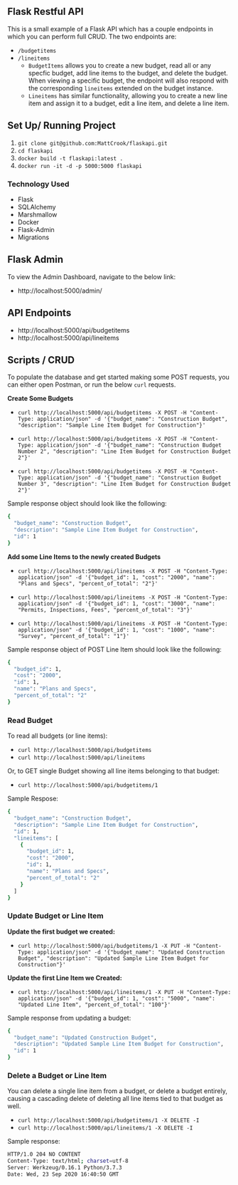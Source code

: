 ## Flask Restful API

This is a small example of a Flask API which has a couple endpoints in which you can perform full CRUD. The two endpoints are:
* ```/budgetitems```
* ```/lineitems```
  * ```BudgetItems``` allows you to create a new budget, read all or any specfic budget, add line items to the budget, and delete the budget. When viewing a specific budget, the endpoint will also respond with the corresponding ```lineitems``` extended on the budget instance.
  *  ```Lineitems``` has similar functionality, allowing you to create a new line item and assign it to a budget, edit a line item, and delete a line item.


## Set Up/ Running Project

1. ```git clone git@github.com:MattCrook/flaskapi.git```
2. ```cd flaskapi```
3. ```docker build -t flaskapi:latest .```
4. ```docker run -it -d -p 5000:5000 flaskapi```


### Technology Used

* Flask
* SQLAlchemy
* Marshmallow
* Docker
* Flask-Admin
* Migrations

## Flask Admin
To view the Admin Dashboard, navigate to the below link:
* http://localhost:5000/admin/


## API Endpoints
* http://localhost:5000/api/budgetitems
* http://localhost:5000/api/lineitems


## Scripts / CRUD
To populate the database and get started making some POST requests, you can either open Postman, or run the below ```curl``` requests.

**Create Some Budgets**
* ```curl http://localhost:5000/api/budgetitems -X POST -H "Content-Type: application/json" -d '{"budget_name": "Construction Budget", "description": "Sample Line Item Budget for Construction"}'```
  
* ```curl http://localhost:5000/api/budgetitems -X POST -H "Content-Type: application/json" -d '{"budget_name": "Construction Budget Number 2", "description": "Line Item Budget for Construction Budget 2"}'```

* ```curl http://localhost:5000/api/budgetitems -X POST -H "Content-Type: application/json" -d '{"budget_name": "Construction Budget Number 3", "description": "Line Item Budget for Construction Budget 2"}'```

Sample response object should look like the following:

```sh
{
  "budget_name": "Construction Budget",
  "description": "Sample Line Item Budget for Construction",
  "id": 1
}
```


**Add some Line Items to the newly created Budgets**

* ```curl http://localhost:5000/api/lineitems -X POST -H "Content-Type: application/json" -d '{"budget_id": 1, "cost": "2000", "name": "Plans and Specs", "percent_of_total": "2"}'```

* ```curl http://localhost:5000/api/lineitems -X POST -H "Content-Type: application/json" -d '{"budget_id": 1, "cost": "3000", "name": "Permits, Inspections, Fees", "percent_of_total": "3"}'```

* ```curl http://localhost:5000/api/lineitems -X POST -H "Content-Type: application/json" -d '{"budget_id": 1, "cost": "1000", "name": "Survey", "percent_of_total": "1"}'```

Sample response object of POST Line Item should look like the following:
```sh
{
  "budget_id": 1,
  "cost": "2000",
  "id": 1,
  "name": "Plans and Specs",
  "percent_of_total": "2"
}
```

### Read Budget
To read all budgets (or line items):
* ```curl http://localhost:5000/api/budgetitems```
* ```curl http://localhost:5000/api/lineitems```

Or, to GET single Budget showing all line items belonging to that budget:
* ```curl http://localhost:5000/api/budgetitems/1```

Sample Respose:
```sh
{
  "budget_name": "Construction Budget",
  "description": "Sample Line Item Budget for Construction",
  "id": 1,
  "lineitems": [
    {
      "budget_id": 1,
      "cost": "2000",
      "id": 1,
      "name": "Plans and Specs",
      "percent_of_total": "2"
    }
  ]
}
```
### Update Budget or Line Item

**Update the first budget we created:**
* ```curl http://localhost:5000/api/budgetitems/1 -X PUT -H "Content-Type: application/json" -d '{"budget_name": "Updated Construction Budget", "description": "Updated Sample Line Item Budget for Construction"}'```


**Update the first Line Item we Created:**
* ```curl http://localhost:5000/api/lineitems/1 -X PUT -H "Content-Type: application/json" -d '{"budget_id": 1, "cost": "5000", "name": "Updated Line Item", "percent_of_total": "100"}'```

Sample response from updating a budget:
```sh
{
  "budget_name": "Updated Construction Budget",
  "description": "Updated Sample Line Item Budget for Construction",
  "id": 1
}
```
### Delete a Budget or Line Item
You can delete a single line item from a budget, or delete a budget entirely, causing a cascading delete of deleting all line items tied to that budget as well. 

* ```curl http://localhost:5000/api/budgetitems/1 -X DELETE -I```
* ```curl http://localhost:5000/api/lineitems/1 -X DELETE -I```

Sample response:
```sh
HTTP/1.0 204 NO CONTENT
Content-Type: text/html; charset=utf-8
Server: Werkzeug/0.16.1 Python/3.7.3
Date: Wed, 23 Sep 2020 16:40:50 GMT
```
